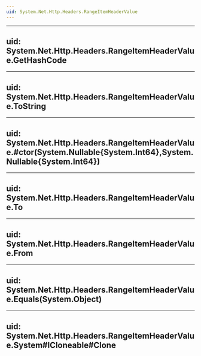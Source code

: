 ```yaml
---
uid: System.Net.Http.Headers.RangeItemHeaderValue
---
```


---
uid: System.Net.Http.Headers.RangeItemHeaderValue.GetHashCode
---

---
uid: System.Net.Http.Headers.RangeItemHeaderValue.ToString
---

---
uid: System.Net.Http.Headers.RangeItemHeaderValue.#ctor(System.Nullable{System.Int64},System.Nullable{System.Int64})
---

---
uid: System.Net.Http.Headers.RangeItemHeaderValue.To
---

---
uid: System.Net.Http.Headers.RangeItemHeaderValue.From
---

---
uid: System.Net.Http.Headers.RangeItemHeaderValue.Equals(System.Object)
---

---
uid: System.Net.Http.Headers.RangeItemHeaderValue.System#ICloneable#Clone
---
